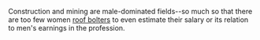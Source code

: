 Construction and mining are male-dominated fields--so much so that there are too few women <a href="#" data-active="VD373" class="graph-active constructiongraph-active">roof bolters</a> to even estimate their salary or its relation to men's earnings in the profession.
